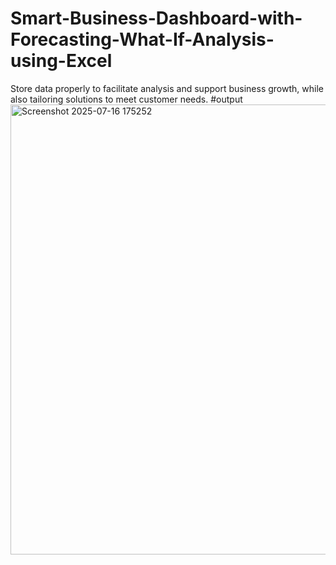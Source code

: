 # Smart-Business-Dashboard-with-Forecasting-What-If-Analysis-using-Excel
Store data properly to facilitate analysis and support business growth, while also tailoring solutions to meet customer needs.
#output
<img width="1366" height="720" alt="Screenshot 2025-07-16 175252" src="https://github.com/user-attachments/assets/35343762-df6f-4b85-b827-40b101c0c43c" />
